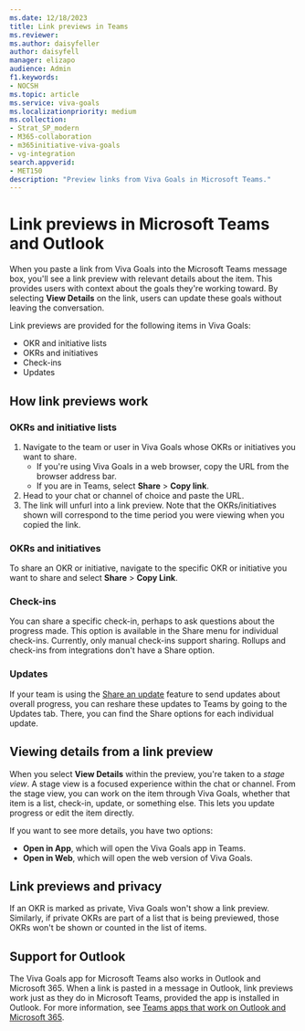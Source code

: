 ```yaml
---
ms.date: 12/18/2023
title: Link previews in Teams 
ms.reviewer: 
ms.author: daisyfeller
author: daisyfell
manager: elizapo
audience: Admin
f1.keywords:
- NOCSH
ms.topic: article
ms.service: viva-goals
ms.localizationpriority: medium
ms.collection:  
- Strat_SP_modern
- M365-collaboration
- m365initiative-viva-goals
- vg-integration  
search.appverid:
- MET150
description: "Preview links from Viva Goals in Microsoft Teams."
---
```


# Link previews in Microsoft Teams and Outlook

When you paste a link from Viva Goals into the Microsoft Teams message box, you'll see a link preview with relevant details about the item. This provides users with context about the goals they're working toward. By selecting **View Details** on the link, users can update these goals without leaving the conversation.

Link previews are provided for the following items in Viva Goals:

- OKR and initiative lists
- OKRs and initiatives
- Check-ins
- Updates

## How link previews work

### OKRs and initiative lists

1. Navigate to the team or user in Viva Goals whose OKRs or initiatives you want to share.
    - If you're using Viva Goals in a web browser, copy the URL from the browser address bar.
    - If you are in Teams, select **Share** > **Copy link**.
1. Head to your chat or channel of choice and paste the URL.
1. The link will unfurl into a link preview. Note that the OKRs/initiatives shown will correspond to the time period you were viewing when you copied the link.

### OKRs and initiatives

To share an OKR or initiative, navigate to the specific OKR or initiative you want to share and select **Share** > **Copy Link**.

### Check-ins

You can share a specific check-in, perhaps to ask questions about the progress made. This option is available in the Share menu for individual check-ins. Currently, only manual check-ins support sharing. Rollups and check-ins from integrations don't have a Share option.

### Updates

If your team is using the [Share an update](goals-broadcast.md) feature to send updates about overall progress, you can reshare these updates to Teams by going to the Updates tab. There, you can find the Share options for each individual update.

## Viewing details from a link preview

When you select **View Details** within the preview, you're taken to a *stage view*. A stage view is a focused experience within the chat or channel. From the stage view, you can work on the item through Viva Goals, whether that item is a list, check-in, update, or something else. This lets you update progress or edit the item directly.

If you want to see more details, you have two options:

- **Open in App**, which will open the Viva Goals app in Teams.
- **Open in Web**, which will open the web version of Viva Goals.

## Link previews and privacy

If an OKR is marked as private, Viva Goals won't show a link preview. Similarly, if private OKRs are part of a list that is being previewed, those OKRs won't be shown or counted in the list of items.  

## Support for Outlook

The Viva Goals app for Microsoft Teams also works in Outlook and Microsoft 365. When a link is pasted in a message in Outlook, link previews work just as they do in Microsoft Teams, provided the app is installed in Outlook. For more information, see [Teams apps that work on Outlook and Microsoft 365](/microsoft-365/admin/manage/teams-apps-work-on-outlook-and-m365).
